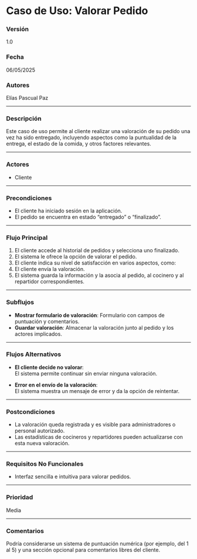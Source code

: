 # Caso de Uso: Valorar Pedido

### Versión
1.0

### Fecha
06/05/2025

### Autores
Elías Pascual Paz

---

### Descripción
Este caso de uso permite al cliente realizar una valoración de su pedido una vez ha sido entregado, incluyendo aspectos como la puntualidad de la entrega, el estado de la comida, y otros factores relevantes. 

---

### Actores
- Cliente

---

### Precondiciones
- El cliente ha iniciado sesión en la aplicación.
- El pedido se encuentra en estado “entregado” o “finalizado”.

---

### Flujo Principal
1. El cliente accede al historial de pedidos y selecciona uno finalizado.
2. El sistema le ofrece la opción de valorar el pedido.
3. El cliente indica su nivel de satisfacción en varios aspectos, como:
4. El cliente envía la valoración.
5. El sistema guarda la información y la asocia al pedido, al cocinero y al repartidor correspondientes.

---

### Subflujos
- **Mostrar formulario de valoración**: Formulario con campos de puntuación y comentarios.
- **Guardar valoración**: Almacenar la valoración junto al pedido y los actores implicados.

---

### Flujos Alternativos
- **El cliente decide no valorar**:  
  El sistema permite continuar sin enviar ninguna valoración.

- **Error en el envío de la valoración**:  
  El sistema muestra un mensaje de error y da la opción de reintentar.

---

### Postcondiciones
- La valoración queda registrada y es visible para administradores o personal autorizado.
- Las estadísticas de cocineros y repartidores pueden actualizarse con esta nueva valoración.

---

### Requisitos No Funcionales
- Interfaz sencilla e intuitiva para valorar pedidos.


---

### Prioridad
Media

---

### Comentarios
Podría considerarse un sistema de puntuación numérica (por ejemplo, del 1 al 5) y una sección opcional para comentarios libres del cliente.
